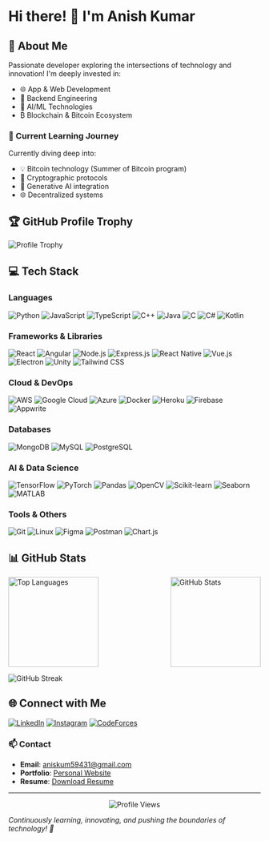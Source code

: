 # Hi there! 👋 I'm Anish Kumar

## 🚀 About Me

Passionate developer exploring the intersections of technology and innovation! I'm deeply invested in:

- 🌐 App & Web Development
- 🔧 Backend Engineering
- 🤖 AI/ML Technologies
- ₿ Blockchain & Bitcoin Ecosystem

### 🌱 Current Learning Journey

Currently diving deep into:
- 💡 Bitcoin technology (Summer of Bitcoin program)
- 🔐 Cryptographic protocols
- 🧠 Generative AI integration
- 🌐 Decentralized systems

## 🏆 GitHub Profile Trophy

![Profile Trophy](https://github-profile-trophy.vercel.app/?username=anish-ai&theme=radical&column=3&margin-w=15&margin-h=15)

## 💻 Tech Stack

### Languages
![Python](https://img.shields.io/badge/-Python-05122A?style=flat&logo=python)
![JavaScript](https://img.shields.io/badge/-JavaScript-05122A?style=flat&logo=javascript)
![TypeScript](https://img.shields.io/badge/-TypeScript-05122A?style=flat&logo=typescript)
![C++](https://img.shields.io/badge/-C++-05122A?style=flat&logo=cplusplus)
![Java](https://img.shields.io/badge/-Java-05122A?style=flat&logo=java)
![C](https://img.shields.io/badge/-C-05122A?style=flat&logo=c)
![C#](https://img.shields.io/badge/-C%23-05122A?style=flat&logo=csharp)
![Kotlin](https://img.shields.io/badge/-Kotlin-05122A?style=flat&logo=kotlin)

### Frameworks & Libraries
![React](https://img.shields.io/badge/-React-05122A?style=flat&logo=react)
![Angular](https://img.shields.io/badge/-Angular-05122A?style=flat&logo=angular)
![Node.js](https://img.shields.io/badge/-Node.js-05122A?style=flat&logo=node.js)
![Express.js](https://img.shields.io/badge/-Express.js-05122A?style=flat&logo=express)
![React Native](https://img.shields.io/badge/-React%20Native-05122A?style=flat&logo=react)
![Vue.js](https://img.shields.io/badge/-Vue.js-05122A?style=flat&logo=vue.js)
![Electron](https://img.shields.io/badge/-Electron-05122A?style=flat&logo=electron)
![Unity](https://img.shields.io/badge/-Unity-05122A?style=flat&logo=unity)
![Tailwind CSS](https://img.shields.io/badge/-Tailwind%20CSS-05122A?style=flat&logo=tailwind-css)

### Cloud & DevOps
![AWS](https://img.shields.io/badge/-AWS-05122A?style=flat&logo=amazon-aws)
![Google Cloud](https://img.shields.io/badge/-Google%20Cloud-05122A?style=flat&logo=google-cloud)
![Azure](https://img.shields.io/badge/-Azure-05122A?style=flat&logo=microsoft-azure)
![Docker](https://img.shields.io/badge/-Docker-05122A?style=flat&logo=docker)
![Heroku](https://img.shields.io/badge/-Heroku-05122A?style=flat&logo=heroku)
![Firebase](https://img.shields.io/badge/-Firebase-05122A?style=flat&logo=firebase)
![Appwrite](https://img.shields.io/badge/-Appwrite-05122A?style=flat&logo=appwrite)

### Databases
![MongoDB](https://img.shields.io/badge/-MongoDB-05122A?style=flat&logo=mongodb)
![MySQL](https://img.shields.io/badge/-MySQL-05122A?style=flat&logo=mysql)
![PostgreSQL](https://img.shields.io/badge/-PostgreSQL-05122A?style=flat&logo=postgresql)

### AI & Data Science
![TensorFlow](https://img.shields.io/badge/-TensorFlow-05122A?style=flat&logo=tensorflow)
![PyTorch](https://img.shields.io/badge/-PyTorch-05122A?style=flat&logo=pytorch)
![Pandas](https://img.shields.io/badge/-Pandas-05122A?style=flat&logo=pandas)
![OpenCV](https://img.shields.io/badge/-OpenCV-05122A?style=flat&logo=opencv)
![Scikit-learn](https://img.shields.io/badge/-Scikit%20learn-05122A?style=flat&logo=scikit-learn)
![Seaborn](https://img.shields.io/badge/-Seaborn-05122A?style=flat&logo=python)
![MATLAB](https://img.shields.io/badge/-MATLAB-05122A?style=flat&logo=mathworks)

### Tools & Others
![Git](https://img.shields.io/badge/-Git-05122A?style=flat&logo=git)
![Linux](https://img.shields.io/badge/-Linux-05122A?style=flat&logo=linux)
![Figma](https://img.shields.io/badge/-Figma-05122A?style=flat&logo=figma)
![Postman](https://img.shields.io/badge/-Postman-05122A?style=flat&logo=postman)
![Chart.js](https://img.shields.io/badge/-Chart.js-05122A?style=flat&logo=chart.js)

## 📊 GitHub Stats

<div style="display: flex; justify-content: space-between;">
  <img height="180em" src="https://github-readme-stats.vercel.app/api/top-langs/?username=anish-ai&layout=compact&theme=radical" alt="Top Languages"/>
  <img height="180em" src="https://github-readme-stats.vercel.app/api?username=anish-ai&show_icons=true&theme=radical" alt="GitHub Stats"/>
</div>

![GitHub Streak](https://github-readme-streak-stats.herokuapp.com/?user=anish-ai&theme=radical)

## 🌐 Connect with Me

[![LinkedIn](https://img.shields.io/badge/-LinkedIn-blue?style=flat-square&logo=Linkedin&logoColor=white)](https://linkedin.com/in/anish-kumar-71779326a)
[![Instagram](https://img.shields.io/badge/-Instagram-E4405F?style=flat-square&logo=instagram&logoColor=white)](https://instagram.com/light.anish)
[![CodeForces](https://img.shields.io/badge/-CodeForces-1F8ACB?style=flat-square&logo=codeforces&logoColor=white)](https://codeforces.com/profile/choco_bar)

### 📫 Contact

- **Email**: aniskum59431@gmail.com
- **Portfolio**: [Personal Website](https://phenomenal-fudge-ebf8fa.netlify.app/)
- **Resume**: [Download Resume](https://phenomenal-fudge-ebf8fa.netlify.app/stack/resume.pdf)

---

<div align="center">
  <img src="https://komarev.com/ghpvc/?username=anish-ai&style=flat-square&color=blueviolet" alt="Profile Views"/>
</div>

*Continuously learning, innovating, and pushing the boundaries of technology! 🚀*
